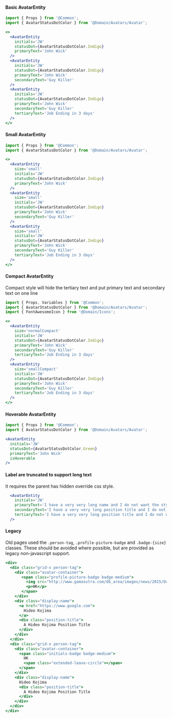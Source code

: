 #### Basic AvatarEntity

```jsx
import { Props } from '@Common';
import { AvatarStatusDotColor } from '@Domain/Avatars/Avatar';

<>
  <AvatarEntity
    initials='JW'
    statusDot={AvatarStatusDotColor.Indigo}
    primaryText='John Wick'
  />
  <AvatarEntity
    initials='JW'
    statusDot={AvatarStatusDotColor.Indigo}
    primaryText='John Wick'
    secondaryText='Guy Killer'
  />
  <AvatarEntity
    initials='JW'
    statusDot={AvatarStatusDotColor.Indigo}
    primaryText='John Wick'
    secondaryText='Guy Killer'
    tertiaryText='Job Ending in 3 days'
  />
</>
```

#### Small AvatarEntity

```jsx
import { Props } from '@Common';
import { AvatarStatusDotColor } from '@Domain/Avatars/Avatar';

<>
  <AvatarEntity
    size='small'
    initials='JW'
    statusDot={AvatarStatusDotColor.Indigo}
    primaryText='John Wick'
  />
  <AvatarEntity
    size='small'
    initials='JW'
    statusDot={AvatarStatusDotColor.Indigo}
    primaryText='John Wick'
    secondaryText='Guy Killer'
  />
  <AvatarEntity
    size='small'
    initials='JW'
    statusDot={AvatarStatusDotColor.Indigo}
    primaryText='John Wick'
    secondaryText='Guy Killer'
    tertiaryText='Job Ending in 3 days'
  />
</>
```

#### Compact AvatarEntity

Compact style will hide the tertiary text and put primary text and secondary text on one line

```jsx
import { Props, Variables } from '@Common';
import { AvatarStatusDotColor } from '@Domain/Avatars/Avatar';
import { FontAwesomeIcon } from '@Domain/Icons';

<>
  <AvatarEntity
    size='normalCompact'
    initials='JW'
    statusDot={AvatarStatusDotColor.Indigo}
    primaryText='John Wick'
    secondaryText='Guy Killer'
    tertiaryText='Job Ending in 3 days'
  />
  <AvatarEntity
    size='smallCompact'
    initials='JW'
    statusDot={AvatarStatusDotColor.Indigo}
    primaryText='John Wick'
    secondaryText='Guy Killer'
    tertiaryText='Job Ending in 3 days'
  />
</>
```

#### Hoverable AvatarEntity

```jsx
import { Props } from '@Common';
import { AvatarStatusDotColor } from '@Domain/Avatars/Avatar';

<AvatarEntity
  initials='JW'
  statusDot={AvatarStatusDotColor.Green}
  primaryText='John Wick'
  isHoverable
/>
```

#### Label are truncated to support long text
It requires the parent has hidden override css style.

```jsx
  <AvatarEntity
    initials='JW'
    primaryText='I have a very very long name and I do not want the style to break because of my very very long name'
    secondaryText='I have a very very long position title and I do not want the style to break because of it'
    tertiaryText='I have a very very long position title and I do not want the style to break because of it'
  />
```

#### Legacy

Old pages used the `.person-tag`, `.profile-picture-badge` and `.badge-{size}` classes.
These should be avoided where possible, but are provided as legacy non-javascript support.

```jsx
<div>
  <div class="grid-x person-tag">
    <div class="avatar-container">
       <span class="profile-picture-badge badge-medium">
         <img src="http://www.gamasutra.com/db_area/images/news/2015/Oct/256722/KojimaCasualCloseUp.jpg" />
         <p>HK</p>
       </span>
    </div>
    <div class="display-name">
      <a href="https://www.google.com">
        Hideo Kojima
      </a>
      <div class="position-title">
        A Hideo Kojima Position Title
      </div>
    </div>
  </div>
  <div class="grid-x person-tag">
    <div class="avatar-container">
      <span class="initials-badge badge-medium">
        HK
        <span class="extended-leave-circle"></span>
      </span>
    </div>
    <div class="display-name">
      Hideo Kojima
      <div class="position-title">
        A Hideo Kojima Position Title
      </div>
    </div>
  </div>
</div>
```

